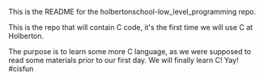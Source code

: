 This is the README for the holbertonschool-low_level_programming repo.

This is the repo that will contain C code, it's the first time we will use C at Holberton.

The purpose is to learn some more C language, as we were supposed to read some materials prior to our first day.
We will finally learn C! Yay! #cisfun 
